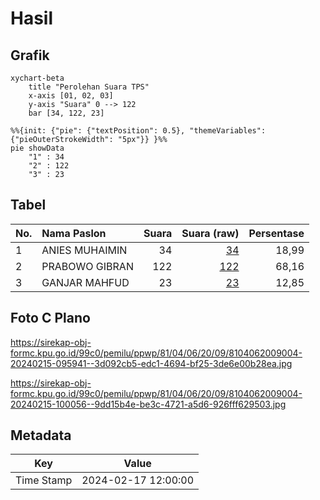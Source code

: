 # Hasil

## Grafik

```mermaid
xychart-beta
    title "Perolehan Suara TPS"
    x-axis [01, 02, 03]
    y-axis "Suara" 0 --> 122
    bar [34, 122, 23]
```

```mermaid
%%{init: {"pie": {"textPosition": 0.5}, "themeVariables": {"pieOuterStrokeWidth": "5px"}} }%%
pie showData
    "1" : 34
    "2" : 122
    "3" : 23
```

## Tabel

| No. | Nama Paslon    | Suara | Suara (raw) | Persentase |
|:--- |:-------------- | -----:| -----------:| ----------:|
| 1   | ANIES MUHAIMIN | 34    | [34][p-1]   | 18,99      |
| 2   | PRABOWO GIBRAN | 122   | [122][p-2]  | 68,16      |
| 3   | GANJAR MAHFUD  | 23    | [23][p-3]   | 12,85      |


[p-1]: https://github.com/gigit-pemilu/pemilu-2024-81-maluku/blob/main/pilpres/hitung-suara/sub/81-maluku/sub/04-buru/sub/06-waplau/sub/2009-waepotih/sub/004-tps/sub/paslon-1.txt
[p-2]: https://github.com/gigit-pemilu/pemilu-2024-81-maluku/blob/main/pilpres/hitung-suara/sub/81-maluku/sub/04-buru/sub/06-waplau/sub/2009-waepotih/sub/004-tps/sub/paslon-2.txt
[p-3]: https://github.com/gigit-pemilu/pemilu-2024-81-maluku/blob/main/pilpres/hitung-suara/sub/81-maluku/sub/04-buru/sub/06-waplau/sub/2009-waepotih/sub/004-tps/sub/paslon-3.txt

## Foto C Plano

https://sirekap-obj-formc.kpu.go.id/99c0/pemilu/ppwp/81/04/06/20/09/8104062009004-20240215-095941--3d092cb5-edc1-4694-bf25-3de6e00b28ea.jpg

https://sirekap-obj-formc.kpu.go.id/99c0/pemilu/ppwp/81/04/06/20/09/8104062009004-20240215-100056--9dd15b4e-be3c-4721-a5d6-926fff629503.jpg


## Metadata

| Key        | Value               |
| ---------- | ------------------- |
| Time Stamp | 2024-02-17 12:00:00 |



